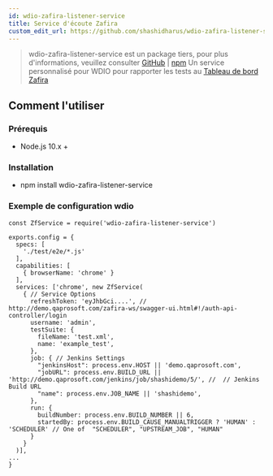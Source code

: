 ```yaml
---
id: wdio-zafira-listener-service
title: Service d'écoute Zafira
custom_edit_url: https://github.com/shashidharus/wdio-zafira-listener-service/edit/master/README.md
---
```



> wdio-zafira-listener-service est un package tiers, pour plus d'informations, veuillez consulter [GitHub](https://github.com/shashidharus/wdio-zafira-listener-service) | [npm](https://www.npmjs.com/package/wdio-zafira-listener-service)
Un service personnalisé pour WDIO pour rapporter les tests au [Tableau de bord Zafira](http://demo.qaprosoft.com/zafira/)

## Comment l'utiliser
### Prérequis

- Node.js 10.x +

### Installation

- npm install wdio-zafira-listener-service

### Exemple de configuration wdio

```
const ZfService = require('wdio-zafira-listener-service')

exports.config = {
  specs: [
    './test/e2e/*.js'
  ],
  capabilities: [
    { browserName: 'chrome' }
  ],
  services: ['chrome', new ZfService(
    { // Service Options
      refreshToken: 'eyJhbGci....', // http://demo.qaprosoft.com/zafira-ws/swagger-ui.html#!/auth-api-controller/login
      username: 'admin',
      testSuite: {
        fileName: 'test.xml',
        name: 'example_test',
      },
      job: { // Jenkins Settings
        "jenkinsHost": process.env.HOST || 'demo.qaprosoft.com',
        "jobURL": process.env.BUILD_URL || 'http://demo.qaprosoft.com/jenkins/job/shashidemo/5/', //  // Jenkins Build URL
        "name": process.env.JOB_NAME || 'shashidemo',
      },
      run: {
        buildNumber: process.env.BUILD_NUMBER || 6,
        startedBy: process.env.BUILD_CAUSE_MANUALTRIGGER ? 'HUMAN' : 'SCHEDULER' // One of  "SCHEDULER", "UPSTREAM_JOB", "HUMAN"
      }
    }
  )],
...
}


```
